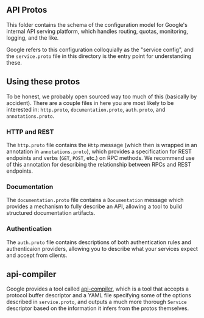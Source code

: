 ## API Protos

This folder contains the schema of the configuration model for Google's
internal API serving platform, which handles routing, quotas, monitoring,
logging, and the like.

Google refers to this configuration colloquially as the "service config",
and the `service.proto` file in this directory is the entry point for
understanding these.

## Using these protos

To be honest, we probably open sourced way too much of this (basically by
accident). There are a couple files in here you are most likely to be
interested in: `http.proto`, `documentation.proto`, `auth.proto`, and
`annotations.proto`.

### HTTP and REST

The `http.proto` file contains the `Http` message (which then is wrapped
in an annotation in `annotations.proto`), which provides a specification
for REST endpoints and verbs (`GET`, `POST`, etc.) on RPC methods.
We recommend use of this annotation for describing the relationship
between RPCs and REST endpoints.

### Documentation

The `documentation.proto` file contains a `Documentation` message which
provides a mechanism to fully describe an API, allowing a tool to build
structured documentation artifacts.

### Authentication

The `auth.proto` file contains descriptions of both authentication rules
and authenticaion providers, allowing you to describe what your services
expect and accept from clients.

## api-compiler

Google provides a tool called [api-compiler][], which is a tool that accepts
a protocol buffer descriptor and a YAML file specifying some of the
options described in `service.proto`, and outputs a much more thorough
`Service` descriptor based on the information it infers from the protos
themselves.

  [api-compiler]: https://github.com/googleapis/api-compiler
